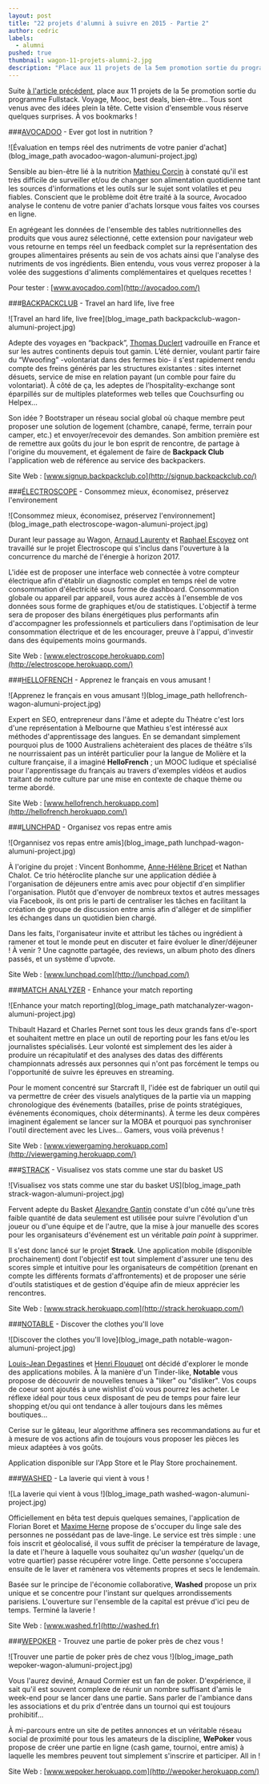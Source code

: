 ```yaml
---
layout: post
title: "22 projets d'alumni à suivre en 2015 - Partie 2"
author: cedric
labels:
  - alumni
pushed: true
thumbnail: wagon-11-projets-alumni-2.jpg
description: "Place aux 11 projets de la 5em promotion sortie du programme Fullstack. Voyage, hardware, Mooc... Tous sont venus avec des idées plein la tête. Cette vision d'ensemble vous réserve quelques surprises. À vos bookmarks !"
---
```


Suite [à l'article précédent](http://www.lewagon.org/blog/alumni-wagon-projets-2015), place aux 11 projets de la 5e promotion sortie du programme Fullstack. Voyage, Mooc, best deals, bien-être... Tous sont venus avec des idées plein la tête. Cette vision d'ensemble vous réserve quelques surprises. À vos bookmarks !

###[AVOCADOO](http://avocadoo.com/) - Ever got lost in nutrition ?

![Évaluation en temps réel des nutriments de votre panier d'achat](blog_image_path avocadoo-wagon-alumuni-project.jpg)

Sensible au bien-être lié à la nutrition [Mathieu Corcin](https://twitter.com/MatthieuCorcin) à constaté qu'il est très difficile de surveiller et/ou de changer son alimentation quotidienne tant les sources d'informations et les outils sur le sujet sont volatiles et peu fiables. Conscient que le problème doit être traité à la source, Avocadoo analyse le contenu de votre panier d'achats lorsque vous faites vos courses en ligne.

En agrégeant les données de l'ensemble des tables nutritionnelles des produits que vous aurez sélectionné, cette extension pour navigateur web vous retourne en temps réel un feedback complet sur la représentation des groupes alimentaires présents au sein de vos achats ainsi que l'analyse des nutriments de vos ingrédients. Bien entendu, vous vous verrez proposer à la volée des suggestions d'aliments complémentaires et quelques recettes !

Pour tester : [www.avocadoo.com](http://avocadoo.com/)


###[BACKPACKCLUB](http://signup.backpackclub.co/) - Travel an hard life, live free

![Travel an hard life, live free](blog_image_path backpackclub-wagon-alumuni-project.jpg)

Adepte des voyages en “backpack”, [Thomas Duclert](https://twitter.com/Sanbaad) vadrouille en France et sur les autres continents depuis tout gamin. L’été dernier, voulant partir faire du “Wwoofing” -volontariat dans des fermes bio- il s'est rapidement rendu compte des freins générés par les structures existantes : sites internet désuets, service de mise en relation payant (un comble pour faire du volontariat). À côté de ça, les adeptes de l’hospitality-exchange sont éparpillés sur de multiples plateformes web telles que Couchsurfing ou Helpex...

Son idée ? Bootstraper un réseau social global où chaque membre peut proposer une solution de logement (chambre, canapé, ferme, terrain pour camper, etc.) et envoyer/recevoir des demandes. Son ambition première est de remettre aux goûts du jour le bon esprit de rencontre, de partage à l'origine du mouvement, et également de faire de **Backpack Club** l'application web de référence au service des backpackers.

Site Web : [www.signup.backpackclub.co](http://signup.backpackclub.co/)


###[ÉLECTROSCOPE](http://electroscope.herokuapp.com/) - Consommez mieux, économisez, préservez l'environement

![Consommez mieux, économisez, préservez l'environnement](blog_image_path electroscope-wagon-alumuni-project.jpg)

Durant leur passage au Wagon, [Arnaud Laurenty](http://fr.linkedin.com/pub/arnaud-laurenty/8/560/ba2) et [Raphael Escoyez](https://twitter.com/Raph_LRa) ont travaillé sur le projet Électroscope qui s'inclus dans l'ouverture à la concurrence du marché de l'énergie à horizon 2017.

L'idée est de proposer une interface web connectée à votre compteur électrique afin d'établir un diagnostic complet en temps réel de votre consommation d'électricité sous forme de dashboard. Consommation globale ou appareil par appareil, vous aurez accès à l'ensemble de vos données sous forme de graphiques et/ou de statistiques. L'objectif à terme sera de proposer des bilans énergétiques plus performants afin d'accompagner les professionnels et particuliers dans l'optimisation de leur consommation électrique et de les encourager, preuve à l'appui, d'investir dans des équipements moins gourmands.

Site Web : [www.electroscope.herokuapp.com](http://electroscope.herokuapp.com/)


###[HELLOFRENCH](http://hellofrench.herokuapp.com/) - Apprenez le français en vous amusant !

![Apprenez le français en vous amusant !](blog_image_path hellofrench-wagon-alumuni-project.jpg)

Expert en SEO, entrepreneur dans l'âme et adepte du Théatre c'est lors d'une représentation à Melbourne que Mathieu s'est intéressé aux méthodes d'apprentissage des langues. En se demandant simplement pourquoi plus de 1000 Australiens achèteraient des places de théâtre s’ils ne nourrissaient pas un intérêt particulier pour la langue de Molière et la culture française, il a imaginé **HelloFrench** ; un MOOC ludique et spécialisé pour l'apprentissage du français au travers d'exemples vidéos et audios traitant de notre culture par une mise en contexte de chaque thème ou terme abordé.

Site Web : [www.hellofrench.herokuapp.com](http://hellofrench.herokuapp.com/)


###[LUNCHPAD](#) - Organisez vos repas entre amis

![Organnisez vos repas entre amis](blog_image_path lunchpad-wagon-alumuni-project.jpg)

À l'origine du projet : Vincent Bonhomme, [Anne-Hélène Bricet](@AHBricet) et Nathan Chalot. Ce trio hétéroclite planche sur une application dédiée à l'organisation de déjeuners entre amis avec pour objectif d'en simplifier l'organisation. Plutôt que d'envoyer de nombreux textos et autres messages via Facebook, ils ont pris le parti de centraliser les tâches en facilitant la création de groupe de discussion entre amis afin d'alléger et de simplifier les échanges dans un quotidien bien chargé.

Dans les faits, l'organisateur invite et attribut les tâches ou ingrédient à ramener et tout le monde peut en discuter et faire évoluer le dîner/déjeuner ! À venir ? Une cagnotte partagée, des reviews, un album photo des dîners passés, et un système d'upvote.

Site Web : [www.lunchpad.com](http://lunchpad.com/)


###[MATCH ANALYZER](http://viewergaming.herokuapp.com/) - Enhance your match reporting

![Enhance your match reporting](blog_image_path matchanalyzer-wagon-alumuni-project.jpg)

Thibault Hazard et Charles Pernet sont tous les deux grands fans d'e-sport et souhaitent mettre en place un outil de reporting pour les fans et/ou les journalistes spécialisés. Leur volonté est simplement des les aider à produire un récapitulatif et des analyses des datas des différents championnats adressés aux personnes qui n'ont pas forcément le temps ou l'opportunité de suivre les épreuves en streaming.

Pour le moment concentré sur Starcraft II, l'idée est de fabriquer un outil qui va permettre de créer des visuels analytiques de la partie via un mapping chronologique des événements (batailles, prise de points stratégiques, événements économiques, choix déterminants). À terme les deux compères imaginent également se lancer sur la MOBA et pourquoi pas synchroniser l'outil directement avec les Lives... Gamers, vous voilà prévenus !

Site Web : [www.viewergaming.herokuapp.com](http://viewergaming.herokuapp.com/)


###[STRACK](http://strack.herokuapp.com/) - Visualisez vos stats comme une star du basket US

![Visualisez vos stats comme une star du basket US](blog_image_path strack-wagon-alumuni-project.jpg)

Fervent adepte du Basket [Alexandre Gantin](https://twitter.com/@aalkg) constate d'un côté qu'une très faible quantité de data seulement est utilisée pour suivre l'évolution d'un joueur ou d'une équipe et de l'autre, que la mise à jour manuelle des scores pour les organisateurs d'événement est un véritable *pain point* à supprimer.

Il s'est donc lancé sur le projet **Strack**. Une application mobile (disponible prochainement) dont l'objectif est tout simplement d'assurer une tenu des scores simple et intuitive pour les organisateurs de compétition (prenant en compte les différents formats d'affrontements) et de proposer une série d'outils statistiques et de gestion d'équipe afin de mieux apprécier les rencontres.

Site Web : [www.strack.herokuapp.com](http://strack.herokuapp.com/)


###[NOTABLE](#) - Discover the clothes you'll love

![Discover the clothes you'll love](blog_image_path notable-wagon-alumuni-project.jpg)

[Louis-Jean Degastines](https://twitter.com/) et [Henri Flouquet](https://twitter.com/hflouquet) ont décidé d'explorer le monde des applications mobiles. À la manière d'un Tinder-like, **Notable** vous propose de découvrir de nouvelles tenues à "liker" ou "disliker". Vos coups de coeur sont ajoutés à une wishlist d'où vous pourrez les acheter. Le réflexe idéal pour tous ceux disposant de peu de temps pour faire leur shopping et/ou qui ont tendance à aller toujours dans les mêmes boutiques...

Cerise sur le gâteau, leur algorithme affinera ses recommandations au fur et à mesure de vos actions afin de toujours vous proposer les pièces les mieux adaptées à vos goûts.

Application disponible sur l'App Store et le Play Store prochainement.


###[WASHED](http://washed.fr) - La laverie qui vient à vous !

![La laverie qui vient à vous !](blog_image_path washed-wagon-alumuni-project.jpg)

Officiellement en bêta test depuis quelques semaines, l'application de Florian Boret et [Maxime Herne](https://twitter.com/maximeherne) propose de s'occuper du linge sale des personnes ne possédant pas de lave-linge. Le service est très simple : une fois inscrit et géolocalisé, il vous suffit de préciser la température de lavage, la date et l'heure à laquelle vous souhaitez qu'un *washer* (quelqu'un de votre quartier) passe récupérer votre linge. Cette personne s'occupera ensuite de le laver et ramènera vos vêtements propres et secs le lendemain.

Basée sur le principe de l'économie collaborative, **Washed** propose un prix unique et se concentre pour l'instant sur quelques arrondissements parisiens. L'ouverture sur l'ensemble de la capital est prévue d'ici peu de temps. Terminé la laverie !

Site Web : [www.washed.fr](http://washed.fr)


###[WEPOKER](http://wepoker.herokuapp.com/) - Trouvez une partie de poker près de chez vous !

![Trouver une partie de poker près de chez vous !](blog_image_path wepoker-wagon-alumuni-project.jpg)

Vous l'aurez deviné, Arnaud Cormier est un fan de poker. D'expérience, il sait qu'il est souvent complexe de réunir un nombre suffisant d'amis le week-end pour se lancer dans une partie. Sans parler de l'ambiance dans les associations et du prix d'entrée dans un tournoi qui est toujours prohibitif...

À mi-parcours entre un site de petites annonces et un véritable réseau social de proximité pour tous les amateurs de la discipline, **WePoker** vous propose de créer une partie en ligne (cash game, tournoi, entre amis) à laquelle les membres peuvent tout simplement s'inscrire et participer. All in !

Site Web : [www.wepoker.herokuapp.com](http://wepoker.herokuapp.com/)
